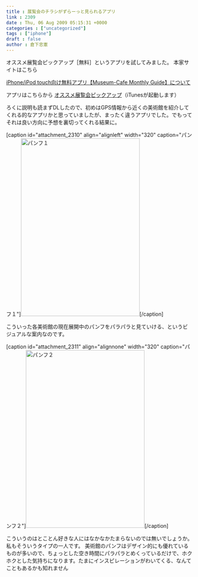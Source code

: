 ```yaml
---
title : 展覧会のチラシがずらーっと見られるアプリ
link : 2309
date : Thu, 06 Aug 2009 05:15:31 +0000
categories : ["uncategorized"]
tags : ["iphone"]
draft : false
author : 倉下忠憲
---
```


オススメ展覧会ピックアップ［無料］というアプリを試してみました。
本家サイトはこちら

<a href="http://www.museum-cafe.com/pickup/iphone.html">iPhone/iPod touch向け無料アプリ【Museum-Cafe Monthly Guide】について</a>

アプリはこちらから
<a href="http://click.linksynergy.com/fs-bin/stat?id=FUIkxdhPdso&amp;offerid=94348&amp;type=3&amp;subid=0&amp;tmpid=2192&amp;RD_PARM1=http%253A%252F%252Fitunes.apple.com%252FWebObjects%252FMZStore.woa%252Fwa%252FviewSoftware%253Fid%253D321825497%2526mt%253D8%2526uo%253D6%2526partnerId%253D30">オススメ展覧会ピックアップ</a>（iTunesが起動します）

ろくに説明も読まずDLしたので、初めはGPS情報から近くの美術館を紹介してくれる的なアプリかと思っていましたが、まったく違うアプリでした。でもってそれは良い方向に予想を裏切ってくれる結果に。

[caption id="attachment_2310" align="alignleft" width="320" caption="パンフ１"]<img class="size-full wp-image-2310" title="パンフ１" src="https://rashita.net/blog/wp-content/uploads/2009/08/写真6.jpg" alt="パンフ１" width="320" height="480" />[/caption]

こういった各美術館の現在展開中のパンフをパラパラと見ていける、というビジュアルな案内なのです。

[caption id="attachment_2311" align="alignnone" width="320" caption="パンフ２"]<img class="size-full wp-image-2311" title="パンフ２" src="https://rashita.net/blog/wp-content/uploads/2009/08/写真7.jpg" alt="パンフ２" width="320" height="480" />[/caption]

こういうのはとことん好きな人にはなかなかたまらないのでは無いでしょうか。私もそういうタイプの一人です。
美術館のパンフはデザイン的にも優れているものが多いので、ちょっとした空き時間にパラパラとめくっているだけで、ホクホクとした気持ちになります。たまにインスピレーションがわいてくる、なんてこともあるかも知れません